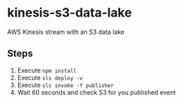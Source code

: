 # kinesis-s3-data-lake

AWS Kinesis stream with an S3 data lake

## Steps
1. Execute `npm install`
2. Execute `sls deploy -v`
3. Execute `sls invoke -f publisher`
4. Wait 60 seconds and check S3 for you published event